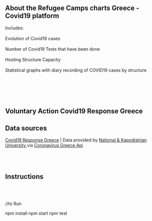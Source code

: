<h2>About the Refugee Camps charts Greece - Covid19 platform</h2>
        <p>Includes:<br></br>
        Evolution of Covid19 cases<br></br>
        Number of Covid19 Tests that have been done<br></br>
        Hosting Structure Capacity<br></br>
        Statistical graphs with diary recording of COVID19 cases by structure</p>
        <br></br><br></br>
        <h2>Voluntary Action Covid19 Response Greece</h2>
        <h2>Data sources</h2>
        <a href="https://www.covid19response.gr/" >Covid19 Response Greece</a> | Data provided by <a href="https://en.uoa.gr/"  >National &amp; Kapodistrian University </a>via <a href="https://covid-19-greece.herokuapp.com">Coronavirus Greece Api</a>
        <br></br><br></br>
        <h2>Instructions</h2><br></br>

//to Run

npm install
npm start
npm test
